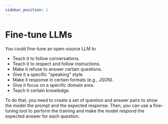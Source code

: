 ```yaml
---
sidebar_position: 1
---
```


# Fine-tune LLMs

You could fine-tune an open-source LLM to

* Teach it to follow conversations.
* Teach it to respect and follow instructions.
* Make it refuse to answer certain questions.
* Give it a specific "speaking" style.
* Make it response in certain formats (e.g., JSON).
* Give it focus on a specific domain area.
* Teach it certain knowledge.

To do that, you need to create a set of question and answer pairs to show the model the prompt and the expected response.
Then, you can use a fine-tuning tool to perform the training and make the model respond the expected answer for
each question.
